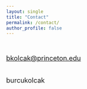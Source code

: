 ```yaml
---
layout: single
title: "Contact"
permalink: /contact/
author_profile: false
---
```


<br/>
<font size="4">

bkolcak@princeton.edu <br><br>

<html>
<head>
<meta name="viewport" content="width=device-width, initial-scale=1">
<link rel="stylesheet" href="https://cdnjs.cloudflare.com/ajax/libs/font-awesome/4.7.0/css/font-awesome.min.css">
</head>
<body>

<i class="fa fa-github" style="font-size:36px"></i>  <a style="text-decoration:none; color = #C93312" href="https://github.com/burcukolcak" target = "blank_"> burcukolcak  </a>

<br/> <br/>
